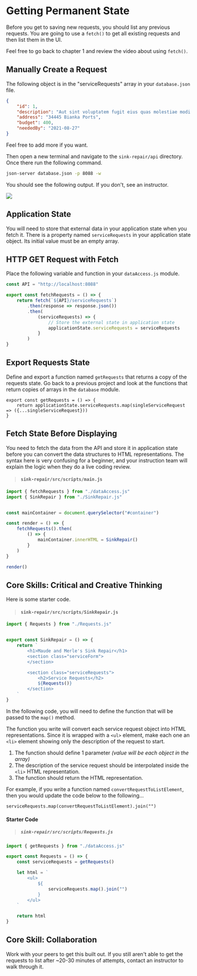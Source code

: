 # Getting Permanent State

Before you get to saving new requests, you should list any previous requests. You are going to use a `fetch()` to get all existing requests and then list them in the UI.

Feel free to go back to chapter 1 and review the video about using `fetch()`.

## Manually Create a Request

The following object is in the "serviceRequests" array in your `database.json` file.

```json
{
    "id": 1,
    "description": "Aut sint voluptatem fugit eius quas molestiae modi.",
    "address": "34445 Bianka Ports",
    "budget": 400,
    "neededBy": "2021-08-27"
}
```

Feel free to add more if you want.

Then open a new terminal and navigate to the `sink-repair/api` directory. Once there run the following command.

```sh
json-server database.json -p 8088 -w
```

You should see the following output. If you don't, see an instructor.

![](./images/sink-repair-starting-json-server.gif)

## Application State

You will need to store that external data in your application state when you fetch it. There is a property named `serviceRequests` in your application state object. Its initial value must be an empty array.

## HTTP GET Request with Fetch

Place the following variable and function in your `dataAccess.js` module.

```js
const API = "http://localhost:8088"

export const fetchRequests = () => {
    return fetch(`${API}/serviceRequests`)
        .then(response => response.json())
        .then(
            (serviceRequests) => {
                // Store the external state in application state
                applicationState.serviceRequests = serviceRequests
            }
        )
}
```

## Export Requests State

Define and export a function named `getRequests` that returns a copy of the requests state. Go back to a previous project and look at the functions that return copies of arrays in the `database` module.

```
export const getRequests = () => {
    return applicationState.serviceRequests.map(singleServiceRequest => ({...singleServiceRequest}))
}
```

## Fetch State Before Displaying

You need to fetch the data from the API and store it in application state before you can convert the data structures to HTML representations. The syntax here is very confusing for a beginner, and your instruction team will explain the logic when they do a live coding review.

> #### `sink-repair/src/scripts/main.js`

```js
import { fetchRequests } from "./dataAccess.js"
import { SinkRepair } from "./SinkRepair.js"


const mainContainer = document.querySelector("#container")

const render = () => {
    fetchRequests().then(
        () => {
            mainContainer.innerHTML = SinkRepair()
        }
    )
}

render()
```


## Core Skills: Critical and Creative Thinking

Here is some starter code.

> #### `sink-repair/src/scripts/SinkRepair.js`

```js
import { Requests } from "./Requests.js"


export const SinkRepair = () => {
    return `
        <h1>Maude and Merle's Sink Repair</h1>
        <section class="serviceForm">
        </section>

        <section class="serviceRequests">
            <h2>Service Requests</h2>
            ${Requests()}
        </section>
    `
}
```

In the following code, you will need to define the function that will be passed to the `map()` method.

The function you write will convert each service request object into HTML representations. Since it is wrapped with a `<ul>` element, make each one an `<li>` element showing only the description of the request to start.

1. The function should define 1 parameter _(value will be each object in the array)_
3. The description of the service request should be interpolated inside the `<li>` HTML representation.
2. The function should return the HTML representation.

For example, if you write a function named `convertRequestToListElement`, then you would update the code below to  the following...


```
serviceRequests.map(convertRequestToListElement).join("")
```

#### Starter Code

> ##### `sink-repair/src/scripts/Requests.js`

```js
import { getRequests } from "./dataAccess.js"

export const Requests = () => {
    const serviceRequests = getRequests()

    let html = `
        <ul>
            ${
                serviceRequests.map().join("")
            }
        </ul>
    `

    return html
}
```

## Core Skill: Collaboration

Work with your peers to get this built out. If you still aren't able to get the requests to list after ~20-30 minutes of attempts, contact an instructor to walk through it.
